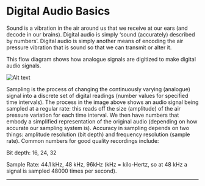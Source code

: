# Digital Audio Basics

Sound is a vibration in the air around us that we receive at our ears (and decode in our brains). Digital audio is simply ‘sound (accurately) described by numbers’. Digital audio is simply another means of encoding the air pressure vibration that is sound so that we can transmit or alter it.

This flow diagram shows how analogue signals are digitized to make digital audio signals.

![Alt text](resources/Fundamentals-of-sound/sampling.png)

Sampling is the process of changing the continuously varying (analogue) signal into a discrete set of digital readings (number values for specified time intervals). The process in the image above shows an audio signal being sampled at a regular rate: this reads off the size (amplitude) of the air pressure variation for each time interval. We then have numbers that embody a simplified representation of the original audio (depending on how accurate our sampling system is). Accuracy in sampling depends on two things: amplitude resolution (bit depth) and frequency resolution (sample rate). Common numbers for good quality recordings include:

Bit depth: 16, 24, 32

Sample Rate: 44.1 kHz, 48 kHz, 96kHz (kHz = kilo-Hertz, so at 48 kHz a signal is sampled 48000 times per second).


***

